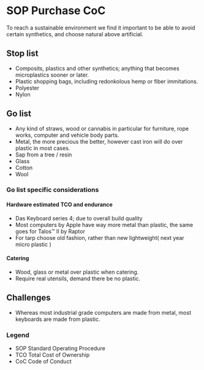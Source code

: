 # SOP Purchase CoC

To reach a sustainable environment we find it important to be able to avoid certain synthetics, and choose natural above artificial.

## Stop list

* Composits, plastics and other synthetics; anything that becomes microplastics sooner or later.
* Plastic shopping bags, including redonkolous hemp or fiber immitations.
* Polyester
* Nylon

## Go list

* Any kind of straws, wood or cannabis in particular for furniture, rope works, computer and vehicle body parts.
* Metal, the more precious the better, however cast iron will do over plastic in most cases.
* Sap from a tree / resin
* Glass
* Cotton
* Wool

### Go list specific considerations

#### Hardware estimated TCO and endurance
* Das Keyboard series 4; due to overall build quality
* Most computers by Apple have way more metal than plastic, the same goes for Talos™ II by Raptor
* For tarp choose old fashion, rather than new lightweight( next year micro plastic )

#### Catering
* Wood, glass or metal over plastic when catering.
* Require real utensils, demand there be no plastic.

## Challenges
* Whereas most industrial grade computers are made from metal, most keyboards are made from plastic.

### Legend
* SOP Standard Operating Procedure
* TCO Total Cost of Ownership
* CoC Code of Conduct
